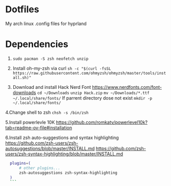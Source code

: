 # Dotfiles
My arch linux .config files for hyprland

# Dependencies
1. `sudo pacman -S zsh neofetch unzip`

2. Install oh-my-zsh via curl `sh -c "$(curl -fsSL https://raw.githubusercontent.com/ohmyzsh/ohmyzsh/master/tools/install.sh)"`

3. Download and install Hack Nerd Font https://www.nerdfonts.com/font-downloads
  `cd ~/Downloads`
  `unzip Hack.zip`
  `mv ~/Downloads/*.ttf ~/.local/share/fonts/`
  If parrent directory dose not exist `mkdir -p ~/.local/share/fonts/`

4.Change shell to zsh `chsh -s /bin/zsh`

5.Install powerlevle 10K https://github.com/romkatv/powerlevel10k?tab=readme-ov-file#installation

6.Install zsh auto-suggestions and syntax highlighting
  https://github.com/zsh-users/zsh-autosuggestions/blob/master/INSTALL.md
  https://github.com/zsh-users/zsh-syntax-highlighting/blob/master/INSTALL.md
  ```sh
    plugins=( 
        # other plugins...
        zsh-autosuggestions zsh-syntax-highlighting
    )
    ```
